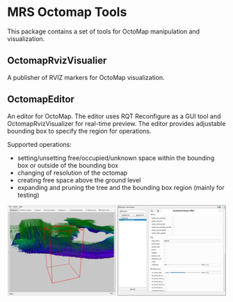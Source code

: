 # MRS Octomap Tools

This package contains a set of tools for OctoMap manipulation and visualization.

## OctomapRvizVisualier

A publisher of RVIZ markers for OctoMap visualization.

## OctomapEditor

An editor for OctoMap. The editor uses RQT Reconfigure as a GUI tool and OctomapRvizVisualizer for real-time preview.
The editor provides adjustable bounding box to specify the region for operations.


Supported operations:
  * setting/unsetting free/occupied/unknown space within the bounding box or outside of the bounding box
  * changing of resolution of the octomap
  * creating free space above the ground level
  * expanding and pruning the tree and the bounding box region (mainly for testing)

![image](./.fig/octomap_editor.jpg)
